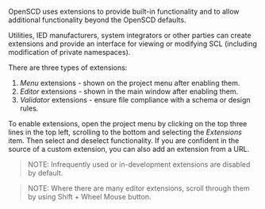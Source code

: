 OpenSCD uses extensions to provide built-in functionality and to allow additional functionality beyond the OpenSCD defaults.

Utilities, IED manufacturers, system integrators or other parties can create extensions and provide an interface for viewing or modifying SCL (including modification of private namespaces).

There are three types of extensions:

1. _Menu_ extensions - shown on the project menu after enabling them.
2. _Editor_ extensions - shown in the main window after enabling them.
3. _Validator_ extensions - ensure file compliance with a schema or design rules.

To enable extensions, open the project menu by clicking on the top three lines in the top left, scrolling to the bottom and selecting the _Extensions_ item. 
Then select and deselect functionality. 
If you are confident in the source of a custom extension, you can also add an extension from a URL.

> NOTE: Infrequently used or in-development extensions are disabled by default.

> NOTE: Where there are many editor extensions, scroll through them by using Shift + Wheel Mouse button.
